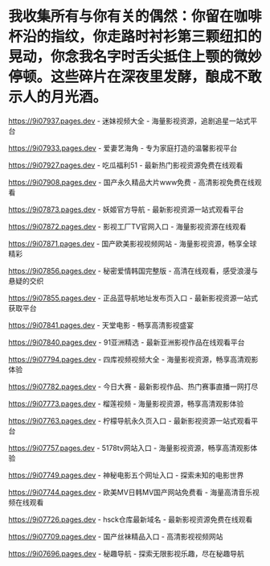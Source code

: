# 我收集所有与你有关的偶然：你留在咖啡杯沿的指纹，你走路时衬衫第三颗纽扣的晃动，你念我名字时舌尖抵住上颚的微妙停顿。这些碎片在深夜里发酵，酿成不敢示人的月光酒。

https://9i07937.pages.dev - 迷妹视频大全 - 海量影视资源，追剧追星一站式平台

https://9i07933.pages.dev - 爱妻艺海角 - 专为家庭打造的温馨影视平台

https://9i07927.pages.dev - 吃瓜福利51 - 最新热门影视资源免费在线观看

https://9i07908.pages.dev - 国产永久精品大片www免费 - 高清影视免费在线观看

https://9i07873.pages.dev - 妖姬官方导航 - 最新影视资源一站式观看平台

https://9i07872.pages.dev - 影视工厂TV官网入口 - 海量影视资源在线观看

https://9i07871.pages.dev - 国产欧美影视视频网站 - 海量影视资源，畅享全球精彩

https://9i07856.pages.dev - 秘密爱情韩国完整版 - 高清在线观看，感受浪漫与悬疑的交织

https://9i07855.pages.dev - 正品蓝导航地址发布页入口 - 最新影视资源一站式获取平台

https://9i07841.pages.dev - 天堂电影 - 畅享高清影视盛宴

https://9i07840.pages.dev - 91亚洲精选 - 最新亚洲影视作品在线观看平台

https://9i07794.pages.dev - 四库视频视频大全 - 海量影视资源，畅享高清观影体验

https://9i07782.pages.dev - 今日大赛 - 最新影视作品、热门赛事直播一网打尽

https://9i07773.pages.dev - 榴莲视频 - 海量影视资源，畅享高清观影体验

https://9i07763.pages.dev - 柠檬导航永久页入口 - 最新影视资源一站式观看平台

https://9i07757.pages.dev - 5178tv网站入口 - 海量影视资源，畅享高清观影体验

https://9i07749.pages.dev - 神秘电影五个网址入口 - 探索未知的电影世界

https://9i07744.pages.dev - 欧美MV日韩MV国产网站免费看 - 海量高清音乐视频在线观看

https://9i07726.pages.dev - hsck仓库最新域名 - 最新影视资源免费在线观看

https://9i07709.pages.dev - 国产丝袜精品入口 - 高清影视视频网站

https://9i07696.pages.dev - 秘趣导航 - 探索无限影视乐趣，尽在秘趣导航
